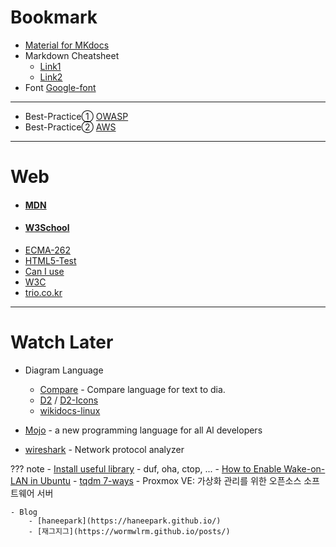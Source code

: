 # Bookmark

- [Material for MKdocs](https://squidfunk.github.io/mkdocs-material/reference/)
- Markdown Cheatsheet
    + [Link1](https://github.com/adam-p/markdown-here/wiki/Markdown-Cheatsheet)
    + [Link2](https://gist.github.com/ihoneymon/652be052a0727ad59601)
- Font [Google-font](https://fonts.google.com/?noto.script=Arab)
---
- Best-Practice① [OWASP](https://cheatsheetseries.owasp.org/cheatsheets/REST_Assessment_Cheat_Sheet.html)
- Best-Practice② [AWS](https://www.examtopics.com/exams/amazon/aws-certified-solutions-architect-associate-saa-c03/)

---
# Web

- #### [MDN](https://developer.mozilla.org/ko/docs/Web)
- #### [W3School](https://www.w3schools.com/)
-  [ECMA-262](https://262.ecma-international.org/14.0/#sec-islooselyequal)
-  [HTML5-Test](https://html5test.com/)
-  [Can I use](https://caniuse.com/)
-  [W3C](https://www.w3.org/)
-  [trio.co.kr](http://trio.co.kr/)

---
# Watch Later
- Diagram Language
    - [Compare](https://text-to-diagram.com/) - Compare language for text to dia.
    - [D2](https://d2lang.com/tour/intro) / [D2-Icons](https://icons.terrastruct.com/)
    - [wikidocs-linux](https://wikidocs.net/211933)

- [Mojo](https://www.modular.com/mojo) - a new programming language for all Al developers

- [wireshark](https://www.wireshark.org/) - Network protocol analyzer

??? note
    - [Install useful library](https://packages.azlux.fr/) - duf, oha, ctop, ...
    - [How to Enable Wake-on-LAN in Ubuntu](https://www.maketecheasier.com/enable-wake-on-lan-ubuntu/)
    - [tqdm 7-ways](https://medium.com/@harshit4084/track-your-loop-using-tqdm-7-ways-progress-bars-in-python-make-things-easier-fcbbb9233f24)
    - Proxmox VE: 가상화 관리를 위한 오픈소스 소프트웨어 서버 

    - Blog
        - [haneepark](https://haneepark.github.io/)
        - [재그지그](https://wormwlrm.github.io/posts/)